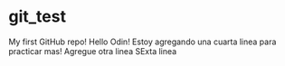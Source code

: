 # git_test
My first GitHub repo!
Hello Odin!
Estoy agregando una cuarta linea para practicar mas!
Agregue  otra linea
SExta linea